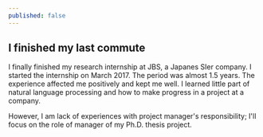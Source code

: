 ```yaml
---
published: false
---
```

## I finished my last commute

I finally finished my research internship at JBS, a Japanes SIer company. I started the internship on March 2017. The period was almost 1.5 years. The experience affected me positively and kept me well. I learned little part of natural language processing and how to make progress in a project at a company.

However, I am lack of experiences with project manager's responsibility; I'll focus on the role of manager of my Ph.D. thesis project.
